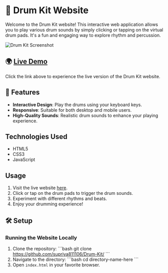 # 🥁 Drum Kit Website 

Welcome to the Drum Kit website! This interactive web application allows you to play various drum sounds by simply clicking or tapping on the virtual drum pads. It's a fun and engaging way to explore rhythm and percussion.

![Drum Kit Screenshot](https://github.com/supriya811106/Drum-Kit/assets/89856408/21271d8d-8a27-4492-ad4b-a1e9e2607b92)

## 🌍 [Live Demo](https://play-drum-kit1.netlify.app/)

Click the link above to experience the live version of the Drum Kit website.

## 🔧 Features

- **Interactive Design**: Play the drums using your keyboard keys.
- **Responsive**: Suitable for both desktop and mobile users.
- **High-Quality Sounds**: Realistic drum sounds to enhance your playing experience.

## Technologies Used

- HTML5
- CSS3
- JavaScript

## Usage

1. Visit the live website [here](https://play-drum-kit1.netlify.app/).
2. Click or tap on the drum pads to trigger the drum sounds.
3. Experiment with different rhythms and beats.
4. Enjoy your drumming experience!

## 🛠️ Setup

### Running the Website Locally

1. Clone the repository:
\```bash
git clone https://github.com/supriya811106/Drum-Kit/
\```
2. Navigate to the directory:
\```bash
cd directory-name-here
\```
3. Open `index.html` in your favorite browser.
